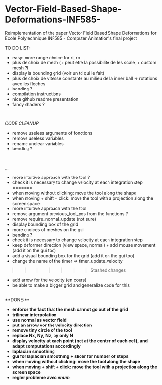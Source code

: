 # Vector-Field-Based-Shape-Deformations-INF585-
Reimplementation of the paper Vector Field Based Shape Deformations for Ecole Polytechnique INF585 - Computer Animation's final project

TO DO LIST:

- easy: more range choice for ri, ro
- plus de choix de mesh (+ peut etre la possibilite de les scale, + custom mesh ?)
- display la bounding grid (voir un td qui le fait)
- plus de choix de vitesse constante au milieu de la inner ball -> rotations avec les fleches
- bending ?
- compilation instructions
- nice github readme presentation
- fancy shaders ?
</br>


_CODE CLEANUP_
- remove useless arguments of fonctions
- remove useless variables
- rename unclear variables
- bending ?
</br>

_..._
- more intuitive approach with the tool ?
- check it is necessary to change velocity at each integration step
=======
- when moving without clicking: move the tool along the shape
- when moving + shift + click: move the tool with a projection along the screen space
- more intuitive approach with the tool
- remove argument previous_tool_pos from the functions ?
- remove require_normal_update (not sure)
- display bounding box of the grid
- more choices of meshes on the gui
- bending ?
- check it is necessary to change velocity at each integration step
- keep deformer direction (view space, normal) + add mouse movement (add it on the gui too)
- add a visual bounding box for the grid (add it on the gui too)
- change the name of the timer => timer_update_velocity
>>>>>>> Stashed changes
- add arrow for the velocity (en cours)
- be able to make a bigger grid and generalize code for this

</br>
**DONE:**

- **enforce the fact that the mesh cannot go out of the grid**
- **trilinear interpolation**
- **use normal as vector field**
- **put an arrow vor the velocity direction**
- **remove tiny circle of the tool**
- **replace Nx, Ny, Nz, by only N**
- **display velocity at each point (not at the center of each cell), and adapt computations accordingly**
- **laplacian smoothing**
- **gui for laplacian smoothing + slider for number of steps**
- **when moving without clicking: move the tool along the shape**
- **when moving + shift + click: move the tool with a projection along the screen space**
- **regler probleme avec _enum_**
